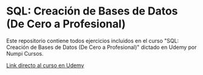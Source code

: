 # **SQL: Creación de Bases de Datos (De Cero a Profesional)**

Este repositorio contiene todos ejercicios incluidos en el curso "SQL: Creación de Bases de Datos (De Cero a Profesional)" dictado en Udemy por Numpi Cursos.

<a href="https://www.udemy.com/course/sql-creacion-de-bd/">Link directo al curso en Udemy</a>